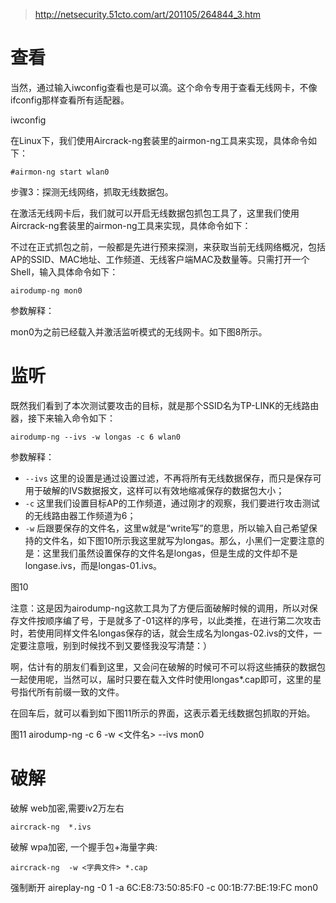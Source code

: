 >http://netsecurity.51cto.com/art/201105/264844_3.htm

# 查看

当然，通过输入iwconfig查看也是可以滴。这个命令专用于查看无线网卡，不像ifconfig那样查看所有适配器。

iwconfig 
	
在Linux下，我们使用Aircrack-ng套装里的airmon-ng工具来实现，具体命令如下：

    #airmon-ng start wlan0
    
步骤3：探测无线网络，抓取无线数据包。

在激活无线网卡后，我们就可以开启无线数据包抓包工具了，这里我们使用Aircrack-ng套装里的airmon-ng工具来实现，具体命令如下：

不过在正式抓包之前，一般都是先进行预来探测，来获取当前无线网络概况，包括AP的SSID、MAC地址、工作频道、无线客户端MAC及数量等。只需打开一个Shell，输入具体命令如下：

    airodump-ng mon0 
  
参数解释：

mon0为之前已经载入并激活监听模式的无线网卡。如下图8所示。

# 监听

既然我们看到了本次测试要攻击的目标，就是那个SSID名为TP-LINK的无线路由器，接下来输入命令如下：
```
airodump-ng --ivs -w longas -c 6 wlan0 
```
参数解释：

* `--ivs` 这里的设置是通过设置过滤，不再将所有无线数据保存，而只是保存可用于破解的IVS数据报文，这样可以有效地缩减保存的数据包大小；
* `-c` 这里我们设置目标AP的工作频道，通过刚才的观察，我们要进行攻击测试的无线路由器工作频道为6；
* `-w` 后跟要保存的文件名，这里w就是“write写”的意思，所以输入自己希望保持的文件名，如下图10所示我这里就写为longas。那么，小黑们一定要注意的是：这里我们虽然设置保存的文件名是longas，但是生成的文件却不是longase.ivs，而是longas-01.ivs。



图10

注意：这是因为airodump-ng这款工具为了方便后面破解时候的调用，所以对保存文件按顺序编了号，于是就多了-01这样的序号，以此类推，在进行第二次攻击时，若使用同样文件名longas保存的话，就会生成名为longas-02.ivs的文件，一定要注意哦，别到时候找不到又要怪我没写清楚：）

啊，估计有的朋友们看到这里，又会问在破解的时候可不可以将这些捕获的数据包一起使用呢，当然可以，届时只要在载入文件时使用longas*.cap即可，这里的星号指代所有前缀一致的文件。

在回车后，就可以看到如下图11所示的界面，这表示着无线数据包抓取的开始。


图11
airodump-ng -c 6  -w <文件名> --ivs mon0

# 破解
破解 web加密,需要iv2万左右
```
aircrack-ng  *.ivs 
```

破解 wpa加密, 一个握手包+海量字典:
```
aircrack-ng  -w <字典文件> *.cap 
```

强制断开
	aireplay-ng -0 1  -a 6C:E8:73:50:85:F0 -c 00:1B:77:BE:19:FC mon0


